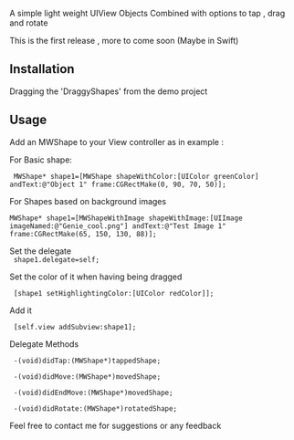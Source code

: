  
 
 A simple light weight UIView Objects Combined with options to tap , drag and rotate 
 
 This is the first release  , more to come soon  (Maybe in Swift) 
 
 Installation
 -------------
 
 
  Dragging the 'DraggyShapes' from the demo project 
 
 
 Usage
 -----
 
 Add an MWShape to your View controller as in example :
   
   For Basic shape:
   
     MWShape* shape1=[MWShape shapeWithColor:[UIColor greenColor] andText:@"Object 1" frame:CGRectMake(0, 90, 70, 50)];
     
  For Shapes based on background images
  
    MWShape* shape1=[MWShapeWithImage shapeWithImage:[UIImage imageNamed:@"Genie_cool.png"] andText:@"Test Image 1" frame:CGRectMake(65, 150, 130, 88)];
  
 Set the delegate   
  <code>  shape1.delegate=self; </code>
    
Set the color of it when having being dragged

  <code> [shape1 setHighlightingColor:[UIColor redColor]]; </code> 
  
Add it 

 <code> [self.view addSubview:shape1]; </code>
    
    
    
   Delegate Methods 
    
<code> -(void)didTap:(MWShape*)tappedShape; </code>


<code> -(void)didMove:(MWShape*)movedShape; </code>


<code> -(void)didEndMove:(MWShape*)movedShape; </code>



<code> -(void)didRotate:(MWShape*)rotatedShape; </code>

Feel free to contact me for suggestions or any feedback
    
    
    
    
    
    
    
